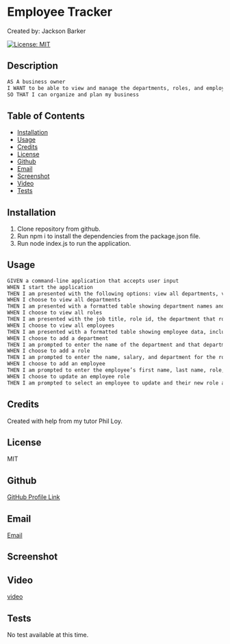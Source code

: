 # Employee Tracker

Created by: Jackson Barker

 [![License: MIT](https://img.shields.io/badge/License-MIT-yellow.svg)](https://opensource.org/licenses/MIT)

## Description

```md
AS A business owner
I WANT to be able to view and manage the departments, roles, and employees in my company
SO THAT I can organize and plan my business
```

## Table of Contents
- [Installation](#installation)
- [Usage](#usage)
- [Credits](#credits)
- [License](#license)
- [Github](#github)
- [Email](#email)
- [Screenshot](#screenshot)
- [Video](#Video)
- [Tests](#tests)
## Installation

1. Clone repository from github.
2. Run npm i to install the dependencies from the package.json file.
3. Run node index.js to run the application.

## Usage

```md
GIVEN a command-line application that accepts user input
WHEN I start the application
THEN I am presented with the following options: view all departments, view all roles, view all employees, add a department, add a role, add an employee, and update an employee role
WHEN I choose to view all departments
THEN I am presented with a formatted table showing department names and department ids
WHEN I choose to view all roles
THEN I am presented with the job title, role id, the department that role belongs to, and the salary for that role
WHEN I choose to view all employees
THEN I am presented with a formatted table showing employee data, including employee ids, first names, last names, job titles, departments, salaries, and managers that the employees report to
WHEN I choose to add a department
THEN I am prompted to enter the name of the department and that department is added to the database
WHEN I choose to add a role
THEN I am prompted to enter the name, salary, and department for the role and that role is added to the database
WHEN I choose to add an employee
THEN I am prompted to enter the employee’s first name, last name, role, and manager, and that employee is added to the database
WHEN I choose to update an employee role
THEN I am prompted to select an employee to update and their new role and this information is updated in the database 
```

## Credits

Created with help from my tutor Phil Loy.

## License
MIT
## Github
 
 <a href="https://github.com/Jackson-Barker">GitHub Profile Link</a> 

## Email

<a href="mailto:barkerwjackson@gmail.com">Email</a>

## Screenshot

## Video 

 <a href="https://drive.google.com/file/d/1aEnOoBDG-9y7INj2xJxuIyu_nUu0_fqP/view">video</a> 

## Tests

No test available at this time.
